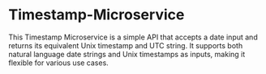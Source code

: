 # Timestamp-Microservice
This Timestamp Microservice is a simple API that accepts a date input and returns its equivalent Unix timestamp and UTC string. It supports both natural language date strings and Unix timestamps as inputs, making it flexible for various use cases.
